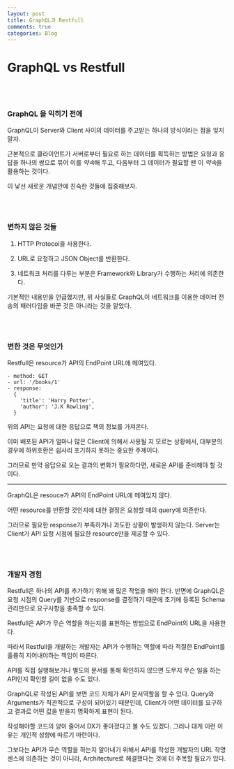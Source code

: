 ```yaml
---
layout: post
title: GraphQL과 Restfull
comments: true
categories: Blog
---
```


# GraphQL vs Restfull

<br/><br/>

### GraphQL 을 익히기 전에

GraphQL이 Server와 Client 사이의 데이터를 주고받는 하나의 방식이라는 점을 잊지말자.

근본적으로 클라이언트가 서버로부터 필요로 하는 데이터를 획득하는 방법은 요청과 응답을 하나의 쌍으로 묶어 이를 *약속*해 두고, 다음부터 그 데이터가 필요할 땐 이 *약속*을 활용하는 것이다.

이 낯선 새로운 개념안에 친숙한 것들에 집중해보자.

<br/><br/>

### 변하지 않은 것들

1. HTTP Protocol을 사용한다.

2. URL로 요청하고 JSON Object를 반환한다.

3. 네트워크 처리를 다루는 부분은 Framework와 Library가 수행하는 처리에 의존한다.

기본적인 내용만을 언급했지만, 위 사실들로 GraphQL이 네트워크를 이용한 데이터 전송의 패러다임을 바꾼 것은 아니라는 것을 알았다.

<br/><br/>

### 변한 것은 무엇인가

Restfull은 resource가 API의 EndPoint URL에 메여있다.

```
- method: GET
- url: '/books/1'
- response: 
  {
    'title': 'Harry Potter',
    'author': 'J.K Rowling',
  }
```

위의 API는 요청에 대한 응답으로 책의 정보를 가져온다.

이미 배포된 API가 얼마나 많은 Client에 의해서 사용될 지 모르는 상황에서, 대부분의 경우에 하위호환은 쉽사리 포기하지 못하는 중요한 주제이다.

그러므로 만약 응답으로 오는 결과의 변화가 필요하다면, 새로운 API를 준비해야 할 것이다.

---

GraphQL은 resouce가 API의 EndPoint URL에 메여있지 않다.

어떤 resource를 반환할 것인지에 대한 결정은 요청할 때의 query에 의존한다. 

그러므로 필요한 response가 부족하거나 과도한 상황이 발생하지 않는다. Server는 Client가 API 요청 시점에 필요한 resource만을 제공할 수 있다.

<br/><br/>

### 개발자 경험

Restfull은 하나의 API를 추가하기 위해 꽤 많은 작업을 해야 한다. 반면에 GraphQL은 요청 시점의 Query를 기반으로 response를 결정하기 때문에 초기에 등록된 Schema 관리만으로 요구사항을 충족할 수 있다.

Restfull은 API가 무슨 역할을 하는지를 표현하는 방법으로 EndPoint의 URL을 사용한다. 

따라서 Restfull을 개발하는 개발자는 API가 수행하는 역할에 따라 적절한 EndPoint를 훌륭히 지어내야하는 책임이 따른다.

API를 직접 실행해보거나 별도의 문서를 통해 확인하지 않으면 도무지 무슨 일을 하는 API인지 확인할 길이 없을 수도 있다.

GraphQL로 작성된 API를 보면 코드 자체가 API 문서역할을 할 수 있다. Query와 Arguments가 직관적으로 구성이 되어있기 때문인데, Client가 어떤 데이터를 요구하고 결과로 어떤 값을 받을지 명확하게 표현이 된다. 

작성해야할 코드의 양이 줄어서 DX가 좋아졌다고 볼 수도 있겠다. 그러나 대게 이런 이유는 개인적 성향에 따르기 마련이다.

그보다는 API가 무슨 역할을 하는지 알아내기 위해서 API를 작성한 개발자의 URL 작명센스에 의존하는 것이 아니라, Architecture로 해결했다는 것에 더 주목할 필요가 있다.

<br/><br/>
